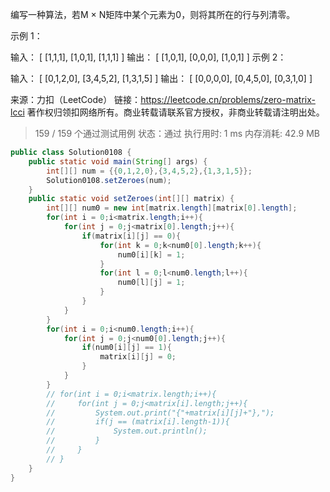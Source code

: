 编写一种算法，若M × N矩阵中某个元素为0，则将其所在的行与列清零。

示例 1：

输入：
[
  [1,1,1],
  [1,0,1],
  [1,1,1]
]
输出：
[
  [1,0,1],
  [0,0,0],
  [1,0,1]
]
示例 2：

输入：
[
  [0,1,2,0],
  [3,4,5,2],
  [1,3,1,5]
]
输出：
[
  [0,0,0,0],
  [0,4,5,0],
  [0,3,1,0]
]

来源：力扣（LeetCode）
链接：https://leetcode.cn/problems/zero-matrix-lcci
著作权归领扣网络所有。商业转载请联系官方授权，非商业转载请注明出处。

> 159 / 159 个通过测试用例
> 状态：通过
> 执行用时: 1 ms
> 内存消耗: 42.9 MB

```java
public class Solution0108 {
    public static void main(String[] args) {
        int[][] num = {{0,1,2,0},{3,4,5,2},{1,3,1,5}};
        Solution0108.setZeroes(num);
    }
    public static void setZeroes(int[][] matrix) {
        int[][] num0 = new int[matrix.length][matrix[0].length];
        for(int i = 0;i<matrix.length;i++){
            for(int j = 0;j<matrix[0].length;j++){
                if(matrix[i][j] == 0){
                    for(int k = 0;k<num0[0].length;k++){
                        num0[i][k] = 1;
                    }
                    for(int l = 0;l<num0.length;l++){
                        num0[l][j] = 1;
                    }
                }
            }
        }
        for(int i = 0;i<num0.length;i++){
            for(int j = 0;j<num0[0].length;j++){
                if(num0[i][j] == 1){
                    matrix[i][j] = 0;
                }
            }
        }
        // for(int i = 0;i<matrix.length;i++){
        //     for(int j = 0;j<matrix[i].length;j++){
        //         System.out.print("{"+matrix[i][j]+"},");
        //         if(j == (matrix[i].length-1)){
        //             System.out.println();
        //         }
        //     }
        // }
    }
}
```